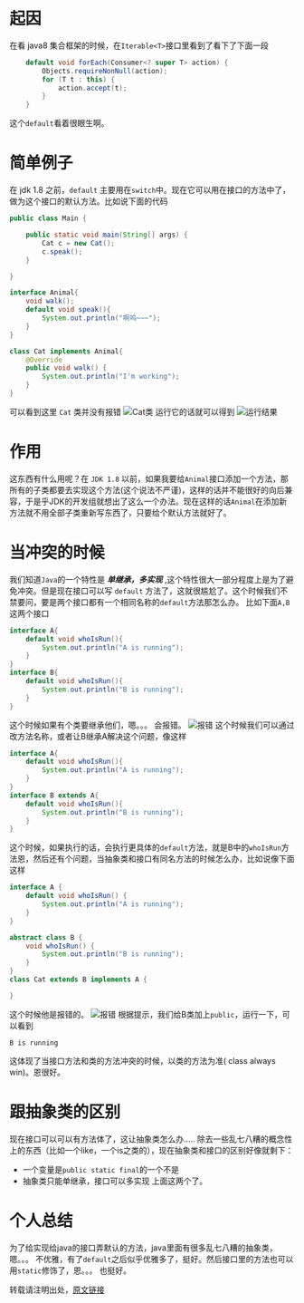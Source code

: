 <!--
author: 浣溪沙
head: http://tva1.sinaimg.cn/crop.0.0.180.180.180/6f9c394fjw1e8qgp5bmzyj2050050aa8.jpg
date: 2016-11-09
title: java8关键字之default 
tags: java default java8 关键字 java8关键字
images: http://a.hiphotos.baidu.com/image/pic/item/960a304e251f95ca897ef9bccb177f3e67095234.jpg
category: java
status: publish
summary: 看 java 代码的时候看到了一个default关键字，有点眼生，特地去查了一波，特此记录
-->

# 起因
在看 java8 集合框架的时候，在``` Iterable<T> ```接口里看到了看下了下面一段
```java
    default void forEach(Consumer<? super T> action) {
        Objects.requireNonNull(action);
        for (T t : this) {
            action.accept(t);
        }
    }
```
这个```default```看着很眼生啊。
# 简单例子
在 jdk 1.8 之前，```default``` 主要用在```switch```中。现在它可以用在接口的方法中了，做为这个接口的默认方法。比如说下面的代码
```java
public class Main {

    public static void main(String[] args) {
        Cat c = new Cat();
        c.speak();
    }

}

interface Animal{
    void walk();
    default void speak(){
        System.out.println("啊呜~~~");
    }
}

class Cat implements Animal{
    @Override
    public void walk() {
        System.out.println("I'm working");
    }
}
```
可以看到这里 ```Cat``` 类并没有报错
![Cat类][1]
运行它的话就可以得到
![运行结果][2]

# 作用
这东西有什么用呢？在 ```JDK 1.8``` 以前，如果我要给```Animal```接口添加一个方法，那所有的子类都要去实现这个方法(这个说法不严谨)，这样的话并不能很好的向后兼容，于是乎JDK的开发组就想出了这么一个办法。现在这样的话```Animal```在添加新方法就不用全部子类重新写东西了，只要给个默认方法就好了。

# 当冲突的时候
我们知道```Java```的一个特性是 ***单继承，多实现*** ,这个特性很大一部分程度上是为了避免冲突。但是现在接口可以写 ``` default ``` 方法了，这就很尴尬了。这个时候我们不禁要问，要是两个接口都有一个相同名称的```default```方法那怎么办。
比如下面```A,B```这两个接口
```java
interface A{
    default void whoIsRun(){
        System.out.println("A is running");
    }
}
interface B{
    default void whoIsRun(){
        System.out.println("B is running");
    }
}
``` 
这个时候如果有个类要继承他们，嗯。。。 会报错。
![报错][3]
这个时候我们可以通过改方法名称，或者让B继承A解决这个问题，像这样
```java
interface A{
    default void whoIsRun(){
        System.out.println("A is running");
    }
}
interface B extends A{
    default void whoIsRun(){
        System.out.println("B is running");
    }
}
```
这个时候，如果执行的话，会执行更具体的```default```方法，就是B中的```whoIsRun```方法恩，然后还有个问题，当抽象类和接口有同名方法的时候怎么办，比如说像下面这样
```java
interface A {
    default void whoIsRun() {
        System.out.println("A is running");
    }
}

abstract class B {
    void whoIsRun() {
        System.out.println("B is running");
    }
}
class Cat extends B implements A {

}
```
这个时候他是报错的。
![报错][4]
根据提示，我们给B类加上```public```，运行一下，可以看到
```
B is running
```
这体现了当接口方法和类的方法冲突的时候，以类的方法为准( class always win)。恩很好。

# 跟抽象类的区别
现在接口可以可以有方法体了，这让抽象类怎么办.....
除去一些乱七八糟的概念性上的东西（比如一个like，一个is之类的），现在抽象类和接口的区别好像就剩下：
- 一个变量是```public static final```的一个不是
- 抽象类只能单继承，接口可以多实现
上面这两个了。
# 个人总结
为了给实现给java的接口弄默认的方法，java里面有很多乱七八糟的抽象类，嗯。。。 不优雅，有了```default```之后似乎优雅多了，挺好。然后接口里的方法也可以用```static```修饰了，恩。。。 也挺好。

转载请注明出处，[原文链接](http://huanshaxiaozhu.me/blog/java-default-keyword.html)


  [1]: http://static.zybuluo.com/SeanWu/a0erfu9u9yx2fjfo7ky8w29e/image_1b14k8de91nrn39p10fp1sl0qnf9.png
  [2]: http://static.zybuluo.com/SeanWu/y0450digw3crp16eyl2awgd1/image_1b14k9eld1pmc5tmctjbrf42pm.png
  [3]: http://static.zybuluo.com/SeanWu/yhr4pwbahdsorf4okihymlss/image_1b14kp2cnl4n1e3j48tuplsrq13.png
  [4]: http://static.zybuluo.com/SeanWu/xmsdzjl261s1otfes65bhit9/image_1b14lb60t6ls1tnoftiml103r1g.png

